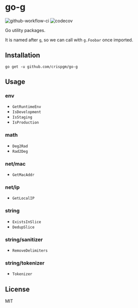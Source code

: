 # go-g

![github-workflow-ci](https://github.com/crispgm/go-g/workflows/workflow-ci/badge.svg)
![codecov](https://codecov.io/gh/crispgm/go-g/branch/master/graph/badge.svg)

Go utility packages.

It is named after `g`, so we can call with `g.Foobar` once imported.

## Installation

```shell
go get -u github.com/crispgm/go-g
```

## Usage

### env

- `GetRuntimeEnv`
- `IsDevelopment`
- `IsStaging`
- `IsProduction`

### math

- `Deg2Rad`
- `Rad2Deg`

### net/mac

- `GetMacAddr`

### net/ip

- `GetLocalIP`

### string

- `ExistsInSlice`
- `DedupSlice`

### string/sanitizer

- `RemoveDelimiters`

### string/tokenizer

- `Tokenizer`

## License

MIT

